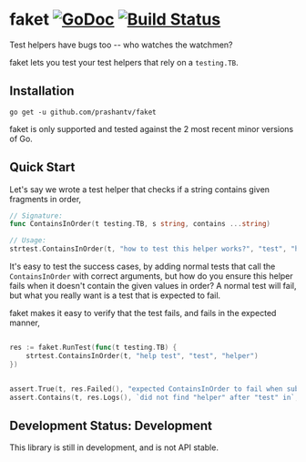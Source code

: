 # faket [![GoDoc][doc-img]][doc] [![Build Status][ci-img]][ci]

Test helpers have bugs too -- who watches the watchmen?

faket lets you test your test helpers that rely on a `testing.TB`.

## Installation

`go get -u github.com/prashantv/faket`

faket is only supported and tested against the 2 most recent minor versions of Go.

## Quick Start

Let's say we wrote a test helper that checks if a string contains given fragments in order,
```go
// Signature:
func ContainsInOrder(t testing.TB, s string, contains ...string)

// Usage:
strtest.ContainsInOrder(t, "how to test this helper works?", "test", "helper")
```

It's easy to test the success cases, by adding normal tests that call the `ContainsInOrder` with
correct arguments, but how do you ensure this helper fails when it doesn't contain the given values
in order? A normal test will fail, but what you really want is a test that is expected to fail.

faket makes it easy to verify that the test fails, and fails in the expected manner,
```go

res := faket.RunTest(func(t testing.TB) {
	strtest.ContainsInOrder(t, "help test", "test", "helper")
})


assert.True(t, res.Failed(), "expected ContainsInOrder to fail when substrings are not in order")
assert.Contains(t, res.Logs(), `did not find "helper" after "test" in`, "unexpected failure logs")
```

## Development Status: Development

This library is still in development, and is not API stable.

[doc-img]: https://pkg.go.dev/badge/github.com/prashantv/zap
[doc]: https://pkg.go.dev/github.com/prashantv/faket
[ci-img]: https://github.com/prashantv/faket/actions/workflows/go.yml/badge.svg
[ci]: https://github.com/prashantv/faket/actions/workflows/go.yml

